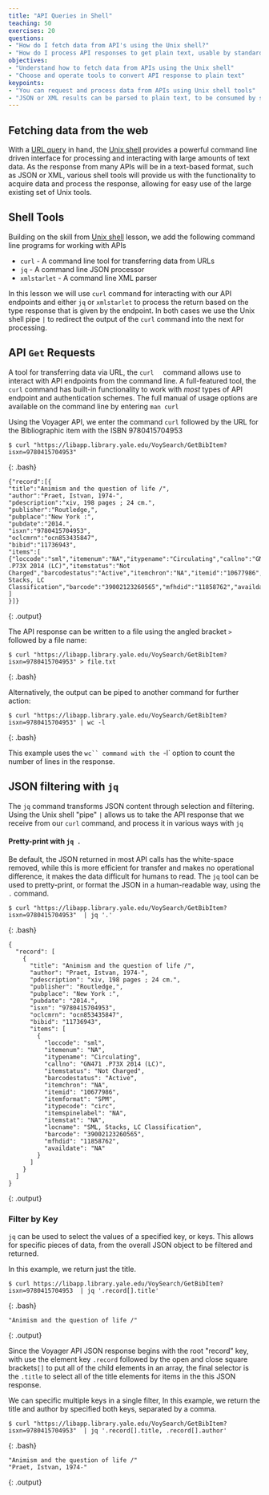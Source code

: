 ```yaml
---
title: "API Queries in Shell"
teaching: 50
exercises: 20
questions:
- "How do I fetch data from API's using the Unix shell?"
- "How do I process API responses to get plain text, usable by standard Unix shell tools?"
objectives:
- "Understand how to fetch data from APIs using the Unix shell"
- "Choose and operate tools to convert API response to plain text"
keypoints:
- "You can request and process data from APIs using Unix shell tools"
- "JSON or XML results can be parsed to plain text, to be consumed by standard Unix shell tools"
---
```



## Fetching data from the web

With a [URL query](https://jhttps://csiro-data-school.github.io/Intro-to-APIs/04-Creating%20URL%20queries/index.html) in hand, the [Unix shell](https://librarycarpentry.org/lc-shell/) provides a powerful command line driven interface for processing and interacting with large amounts of text data.  As the response from many APIs will be in a text-based format, such as JSON or XML, various shell tools will provide us with the functionality  to acquire data and process the response, allowing for easy use of the large existing set of Unix tools.


## Shell Tools  
Building on the skill from [Unix shell](https://librarycarpentry.org/lc-shell/) lesson, we add the following command line programs for working with APIs

- `curl`   - A command line tool for transferring data from URLs
- `jq`  - A command line JSON processor
- `xmlstarlet`  - A command line XML parser

In this lesson we will use `curl` command for interacting with our API endpoints and either `jq` or `xmlstarlet` to process the return based on the type response that is given by the endpoint.  In both cases we use the Unix shell pipe `|` to redirect the output of the `curl` command into the next for processing.

## API `Get` Requests  
A tool for transferring data via URL, the `curl  ` command allows use to interact with API endpoints from the command line.  A full-featured tool, the `curl` command  has built-in functionality to work with *most* types of API endpoint and authentication schemes. The full manual of usage options are available on the command line by entering `man curl`
 

Using the Voyager API, we enter the command `curl` followed by the URL for the Bibliographic item with the ISBN 9780415704953 

~~~
$ curl "https://libapp.library.yale.edu/VoySearch/GetBibItem?isxn=9780415704953"
~~~
{: .bash}
~~~
{"record":[{
"title":"Animism and the question of life /",
"author":"Praet, Istvan, 1974-",
"pdescription":"xiv, 198 pages ; 24 cm.",
"publisher":"Routledge,",
"pubplace":"New York :",
"pubdate":"2014.",
"isxn":"9780415704953",
"oclcmrn":"ocn853435847",
"bibid":"11736943",
"items":[
{"loccode":"sml","itemenum":"NA","itypename":"Circulating","callno":"GN471 .P73X 2014 (LC)","itemstatus":"Not Charged","barcodestatus":"Active","itemchron":"NA","itemid":"10677986","itemformat":"SPM","itypecode":"circ","itemspinelabel":"NA","itemstat":"NA","locname":"SML, Stacks, LC Classification","barcode":"39002123260565","mfhdid":"11858762","availdate":"NA"}
]
}]}

~~~
{: .output}

The API response can be written to a file using the angled bracket `>` followed by a file name:

~~~
$ curl "https://libapp.library.yale.edu/VoySearch/GetBibItem?isxn=9780415704953" > file.txt
~~~
{: .bash}

Alternatively, the output can be piped to another command for further action:

~~~
$ curl "https://libapp.library.yale.edu/VoySearch/GetBibItem?isxn=9780415704953" | wc -l
~~~
{: .bash}

This example uses the `wc`` command with the `-l` option to count the number of lines in the response.   



## JSON filtering with `jq`

The `jq` command transforms JSON content through selection and filtering.  Using the Unix shell "pipe" `|` allows us to take the API response that we receive from our `curl` command, and process it in various ways with `jq`  


 

#### Pretty-print with `jq .`
Be default, the JSON returned in most API calls has the white-space removed, while this is more efficient for transfer and makes no operational difference, it makes the data difficult for humans to read.  The `jq` tool can be used to pretty-print, or format the JSON in a human-readable way, using the `.` command.

~~~
$ curl "https://libapp.library.yale.edu/VoySearch/GetBibItem?isxn=9780415704953"  | jq '.'
~~~
{: .bash}
~~~
{
  "record": [
    {
      "title": "Animism and the question of life /",
      "author": "Praet, Istvan, 1974-",
      "pdescription": "xiv, 198 pages ; 24 cm.",
      "publisher": "Routledge,",
      "pubplace": "New York :",
      "pubdate": "2014.",
      "isxn": "9780415704953",
      "oclcmrn": "ocn853435847",
      "bibid": "11736943",
      "items": [
        {
          "loccode": "sml",
          "itemenum": "NA",
          "itypename": "Circulating",
          "callno": "GN471 .P73X 2014 (LC)",
          "itemstatus": "Not Charged",
          "barcodestatus": "Active",
          "itemchron": "NA",
          "itemid": "10677986",
          "itemformat": "SPM",
          "itypecode": "circ",
          "itemspinelabel": "NA",
          "itemstat": "NA",
          "locname": "SML, Stacks, LC Classification",
          "barcode": "39002123260565",
          "mfhdid": "11858762",
          "availdate": "NA"
        }
      ]
    }
  ]
}

~~~
{: .output}


### Filter by Key
`jq` can be used to select the values of a specified key, or keys.  This allows for specific pieces of data, from the overall JSON object to be filtered and returned.

In this example, we return just the title.
~~~
$ curl https://libapp.library.yale.edu/VoySearch/GetBibItem?isxn=9780415704953  | jq '.record[].title'
~~~
{: .bash}
~~~
"Animism and the question of life /"
~~~
{: .output}

Since the Voyager API JSON response begins with the root "record" key, with use the element key `.record` followed by the open and close square brackets`[]` to put all of the child elements in an array, the final selector is the `.title` to select all of the title elements for items in the this JSON response.


We can specific multiple keys in a single filter, In this example, we return the title and author by specified both keys, separated by a comma.
~~~
$ curl "https://libapp.library.yale.edu/VoySearch/GetBibItem?isxn=9780415704953"  | jq '.record[].title, .record[].author'

~~~
{: .bash}
~~~
"Animism and the question of life /"
"Praet, Istvan, 1974-"

~~~
{: .output}
